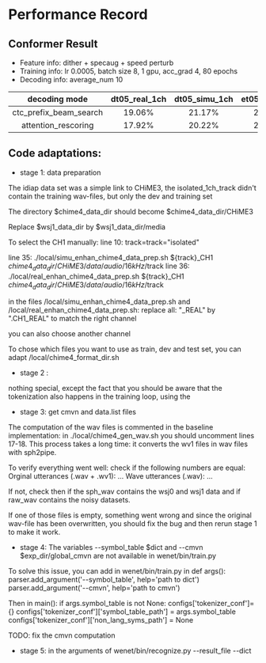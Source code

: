 # Performance Record

## Conformer Result

* Feature info: dither + specaug + speed perturb
* Training info: lr 0.0005, batch size 8, 1 gpu, acc_grad 4, 80 epochs
* Decoding info: average_num 10

|      decoding mode     | dt05_real_1ch | dt05_simu_1ch | et05_real_1ch | et05_simu_1ch |
|:----------------------:|:-------------:|:-------------:|:-------------:|:-------------:|
| ctc_prefix_beam_search |   19.06%      |   21.17%      |   28.39%      |    29.16%     |
|  attention_rescoring   |   17.92%      |   20.22%      |   27.40%      |    28.25%     |


## Code adaptations:

* stage 1: data preparation

The idiap data set was a simple link to CHiME3, the isolated_1ch_track didn't contain the training wav-files, but only the dev and training set

The directory $chime4_data_dir should become $chime4_data_dir/CHiME3

Replace $wsj1_data_dir by $wsj1_data_dir/media

To select the CH1 manually: 
line 10: track=track="isolated"

line 35: ./local/simu_enhan_chime4_data_prep.sh ${track}_CH1 $chime4_data_dir/CHiME3/data/audio/16kHz/$track
line 36: ./local/real_enhan_chime4_data_prep.sh ${track}_CH1 $chime4_data_dir/CHiME3/data/audio/16kHz/$track

in the files /local/simu_enhan_chime4_data_prep.sh and /local/real_enhan_chime4_data_prep.sh: 
replace all: "_REAL" by ".CH1_REAL" to match the right channel

you can also choose another channel

To chose which files you want to use as train, dev and test set, you can adapt /local/chime4_format_dir.sh


* stage 2 :

nothing special, except the fact that you should be aware that the tokenization also happens in the training loop, using the 

* stage 3: get cmvn and data.list files

The computation of the wav files is commented in the baseline implementation:
in ./local/chime4_gen_wav.sh you should uncomment lines 17-18.
This process takes a long time: it converts the wv1 files in wav files with sph2pipe.

To verify everything went well:
check if the following numbers are equal:
Orginal utterances (.wav + .wv1): ...
Wave utterances (.wav): ...

If not, check then if the sph_wav contains the wsj0 and wsj1 data and if raw_wav contains the noisy datasets.

If one of those files is empty, something went wrong and since the original wav-file has been overwritten, you should fix the bug and then rerun stage 1 to make it work. 

* stage 4: 
The variables  --symbol_table $dict and --cmvn $exp_dir/global_cmvn are not available in wenet/bin/train.py 

To solve this issue, you can add in wenet/bin/train.py in def args():
    parser.add_argument('--symbol_table', help='path to dict')
    parser.add_argument('--cmvn', help='path to cmvn')

Then in main():
    if args.symbol_table is not None:
        configs['tokenizer_conf']={}
        configs['tokenizer_conf']['symbol_table_path'] = args.symbol_table
        configs['tokenizer_conf']['non_lang_syms_path'] = None

TODO: fix the cmvn computation

* stage 5:
    in the arguments of wenet/bin/recognize.py
    --result_file
    --dict



